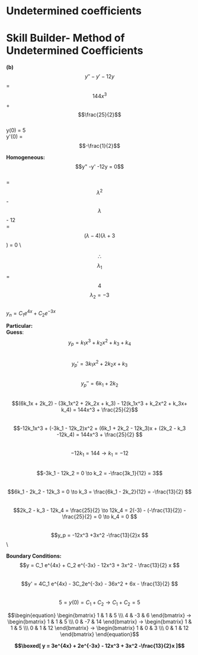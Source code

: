 # Undetermined coefficients
# Skill Builder- Method of Undetermined Coefficients 

**(b)** $$y'' - y' - 12y$$ = $$144x^3$$ + $$\frac{25}{2}$$\
y(0) = 5\
y'(0) = $$-\frac{1}{2}$$


**Homogeneous:** $$y" -y' -12y = 0$$\
= $$\lambda^2$$ - $$\lambda$$ - 12\
 = $$(\lambda -4)(\lambda + 3$$) = 0 \


 $$\therefore$$ $$\lambda_1$$ = $$4$$   $$\lambda_2 = -3 $$ \
$y_n = C_1 e^{4x} + C_2 e^{-3x}$


**Particular:** \
**Guess**: $$y_p = k_1 x^3 + k_2 x^2 +k_3 +k_4$$ \
$$y_p′= 3k_1x^2 +2k_2x + k_3$$\
$$y_p '' = 6k_1 + 2k_2 $$\
$$(6k_1x + 2k_2) - (3k_1x^2 + 2k_2x + k_3) - 12(k_1x^3 + k_2x^2 + k_3x+ k_4) = 144x^3 + \frac{25}{2}$$\
$$-12k_1x^3 + (-3k_1 - 12k_2)x^2 + (6k_1 + 2k_2 - 12k_3)x + (2k_2 - k_3 -12k_4) = 144x^3 + \frac{25}{2} $$\
$$-12k_1 = 144 \to k_1 = -12 $$\
$$-3k_1 - 12k_2 = 0 \to k_2 = -\frac{3k_1}{12} = 3$$\
$$6k_1 - 2k_2 - 12k_3 = 0 \to k_3 = \frac{6k_1 - 2k_2}{12} = -\frac{13}{2} $$\
$$2k_2 - k_3 - 12k_4 = \frac{25}{2} \to 12k_4 = 2(-3) - (-\frac{13}{2}) - \frac{25}{2} = 0 \to k_4 = 0 $$\
$$y_p = -12x^3 +3x^2 -\frac{13}{2}x $$\


**Boundary Conditions:**
$$y = C_1 e^{4x} + C_2 e^{-3x} - 12x^3 + 3x^2 - \frac{13}{2} x $$\
$$y' = 4C_1 e^{4x} - 3C_2e^{-3x} - 36x^2 + 6x - \frac{13}{2} $$\
$$5 = y(0) = C_1 + C_2 \to C_1 + C_2 = 5 $$

$$\begin{equation}
\begin{bmatrix} 1 & 1 & 5 \\\ 4 & -3 & 6 \end{bmatrix} ->
\begin{bmatrix} 1 & 1 & 5 \\\ 0 & -7 & 14 \end{bmatrix} ->
\begin{bmatrix} 1 & 1 & 5 \\\ 0 & 1 & 12  \end{bmatrix} ->
\begin{bmatrix} 1 & 0 & 3 \\\ 0 & 1 & 12  \end{bmatrix}
\end{equation}$$




**$$\boxed[ y = 3e^{4x} + 2e^{-3x} - 12x^3 + 3x^2 -\frac{13}{2}x ]$$**






